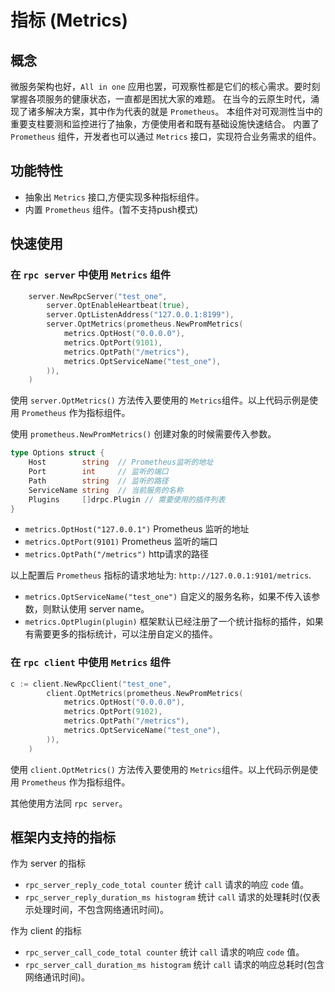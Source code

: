 # 指标 (Metrics)

## 概念

微服务架构也好，`All in one` 应用也罢，可观察性都是它们的核心需求。要时刻掌握各项服务的健康状态，一直都是困扰大家的难题。
在当今的云原生时代，涌现了诸多解决方案，其中作为代表的就是 `Prometheus`。
本组件对可观测性当中的重要支柱要测和监控进行了抽象，方便使用者和既有基础设施快速结合。
内置了 `Prometheus` 组件，开发者也可以通过 `Metrics` 接口，实现符合业务需求的组件。

## 功能特性

* 抽象出 `Metrics` 接口,方便实现多种指标组件。
* 内置 `Prometheus` 组件。(暂不支持push模式)

## 快速使用

### 在 `rpc server` 中使用 `Metrics` 组件

```go
	server.NewRpcServer("test_one",
		server.OptEnableHeartbeat(true),
		server.OptListenAddress("127.0.0.1:8199"),
		server.OptMetrics(prometheus.NewPromMetrics(
			metrics.OptHost("0.0.0.0"),
			metrics.OptPort(9101),
			metrics.OptPath("/metrics"),
			metrics.OptServiceName("test_one"),
		)),
	)
```
使用 `server.OptMetrics()` 方法传入要使用的 `Metrics`组件。以上代码示例是使用 `Prometheus` 作为指标组件。

使用 `prometheus.NewPromMetrics()` 创建对象的时候需要传入参数。

```go
type Options struct {
	Host        string  // Prometheus监听的地址
	Port        int     // 监听的端口
	Path        string  // 监听的路径
	ServiceName string  // 当前服务的名称
	Plugins     []drpc.Plugin // 需要使用的插件列表
}
```

* `metrics.OptHost("127.0.0.1")` Prometheus 监听的地址
* `metrics.OptPort(9101)` Prometheus 监听的端口
* `metrics.OptPath("/metrics")` http请求的路径

以上配置后 `Prometheus` 指标的请求地址为: `http://127.0.0.1:9101/metrics`.

* `metrics.OptServiceName("test_one")` 自定义的服务名称，如果不传入该参数，则默认使用 server name。
* `metrics.OptPlugin(plugin)` 框架默认已经注册了一个统计指标的插件，如果有需要更多的指标统计，可以注册自定义的插件。

### 在 `rpc client` 中使用 `Metrics` 组件

```go
c := client.NewRpcClient("test_one",
		client.OptMetrics(prometheus.NewPromMetrics(
			metrics.OptHost("0.0.0.0"),
			metrics.OptPort(9102),
            metrics.OptPath("/metrics"),
            metrics.OptServiceName("test_one"),
		)),
	)
```
使用 `client.OptMetrics()` 方法传入要使用的 `Metrics`组件。以上代码示例是使用 `Prometheus` 作为指标组件。

其他使用方法同 `rpc server`。

## 框架内支持的指标

作为 server 的指标
* `rpc_server_reply_code_total counter` 统计 `call` 请求的响应 `code` 值。
* `rpc_server_reply_duration_ms histogram` 统计 `call` 请求的处理耗时(仅表示处理时间，不包含网络通讯时间)。

作为 client 的指标
* `rpc_server_call_code_total counter` 统计 `call` 请求的响应 `code` 值。
* `rpc_server_call_duration_ms histogram` 统计 `call` 请求的响应总耗时(包含网络通讯时间)。
